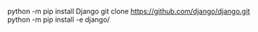 python -m pip install Django
git clone https://github.com/django/django.git
python -m pip install -e django/